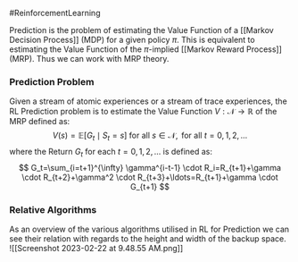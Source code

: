 #ReinforcementLearning 

Prediction is the problem of estimating the Value Function of a [[Markov Decision Process]] (MDP) for a given policy $\pi$. This is equivalent to estimating the Value Function of the $\pi$-implied [[Markov Reward Process]] (MRP). Thus we can work with MRP theory. 

### Prediction Problem
Given a stream of atomic experiences or a stream of trace experiences, the RL Prediction problem is to estimate the Value Function $V: \mathcal{N} \rightarrow \mathbb{R}$ of the MRP defined as:
$$
V(s)=\mathbb{E}\left[G_t \mid S_t=s\right] \text { for all } s \in \mathcal{N}, \text { for all } t=0,1,2, \ldots
$$
where the Return $G_t$ for each $t=0,1,2, \ldots$ is defined as:
$$
G_t=\sum_{i=t+1}^{\infty} \gamma^{i-t-1} \cdot R_i=R_{t+1}+\gamma \cdot R_{t+2}+\gamma^2 \cdot R_{t+3}+\ldots=R_{t+1}+\gamma \cdot G_{t+1}
$$

### Relative Algorithms
As an overview of the various algorithms utilised in RL for Prediction we can see their relation with regards to the height and width of the backup space.
![[Screenshot 2023-02-22 at 9.48.55 AM.png]]